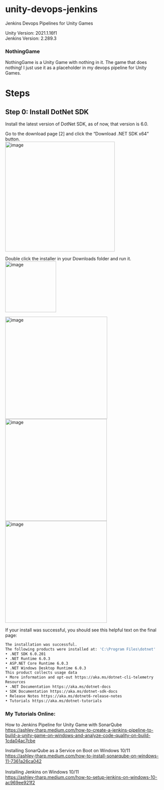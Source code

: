 # unity-devops-jenkins
Jenkins Devops Pipelines for Unity Games <br>

Unity Version: 2021.1.16f1 <br>
Jenkins Version: 2.289.3 <br>

### NothingGame
NothingGame is a Unity Game with nothing in it. The game that does nothing! I just use it as a placeholder in my devops pipeline for Unity Games. 

# Steps
## Step 0: Install DotNet SDK 
Install the latest version of DotNet SDK, as of now, that version is 6.0. <br>

Go to the download page [2] and click the “Download .NET SDK x64” button. <br>
<img width="349" alt="image" src="https://user-images.githubusercontent.com/1289702/178121062-7f922cba-4169-4bf5-b676-8bb01acd8407.png">

Double click the installer in your Downloads folder and run it. <br>
<img width="162" alt="image" src="https://user-images.githubusercontent.com/1289702/178121070-078c3f84-89ad-448d-b89f-ad4bd282530f.png">

<img width="325" alt="image" src="https://user-images.githubusercontent.com/1289702/178121074-f8e4428d-5f35-4fc8-82dd-a85e2cf43caf.png">

<img width="324" alt="image" src="https://user-images.githubusercontent.com/1289702/178121079-ca51f5e4-67c9-45ef-8f4f-ed1cbf47c850.png">

<img width="324" alt="image" src="https://user-images.githubusercontent.com/1289702/178121082-222c3780-94e6-4937-ad51-748a4c09bb07.png">

If your install was successful, you should see this helpful text on the final page: <br>
``` bash
The installation was successful.
The following products were installed at: 'C:\Program Files\dotnet'
• .NET SDK 6.0.201
• .NET Runtime 6.0.3
• ASP.NET Core Runtime 6.0.3
• .NET Windows Desktop Runtime 6.0.3
This product collects usage data
• More information and opt-out https://aka.ms/dotnet-cli-telemetry
Resources
• .NET Documentation https://aka.ms/dotnet-docs
• SDK Documentation https://aka.ms/dotnet-sdk-docs
• Release Notes https://aka.ms/dotnet6-release-notes
• Tutorials https://aka.ms/dotnet-tutorials
```

### My Tutorials Online: <br>
How to Jenkins Pipeline for Unity Game with SonarQube <br>
https://ashley-tharp.medium.com/how-to-create-a-jenkins-pipeline-to-build-a-unity-game-on-windows-and-analyze-code-quality-on-build-1cda04ac7cbe

Installing SonarQube as a Service on Boot on Windows 10/11 <br>
https://ashley-tharp.medium.com/how-to-install-sonarqube-on-windows-11-7361a26ca042 <br>
<br>
Installing Jenkins on Windows 10/11 <br>
https://ashley-tharp.medium.com/how-to-setup-jenkins-on-windows-10-ac969ee921f2 <br>
